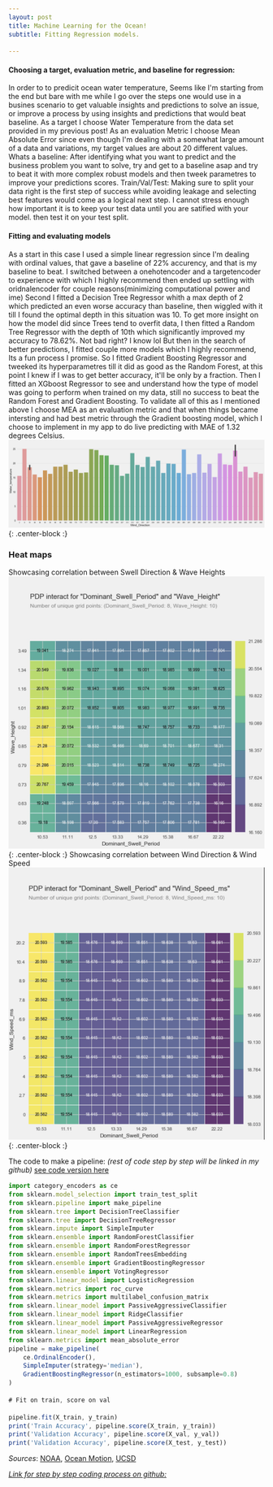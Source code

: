 ```yaml
---
layout: post
title: Machine Learning for the Ocean!
subtitle: Fitting Regression models.

---
```

#### Choosing a target, evaluation metric, and baseline for regression:
In order to to predicit ocean water temperature, Seems like I'm starting from the end but bare with me while I go over the steps 
one would use in a busines scenario to get valuable insights and predictions to solve an issue, or improve a process by using insights
and predictions that would beat baseline. 
As a target  I choose Water Temperature from the data set provided in my previous post! As an evaluation Metric I choose Mean Absolute
Error since even though I'm dealing with a somewhat large amount of a data and variations, my target values are about 20 different values.
Whats a baseline: After identifying what you want to predict and the business problem you want to solve, try and get to a baseline
asap and try to beat it with more complex robust models and then tweek parametres to improve your predictions scores.
Train/Val/Test: Making sure to split your data right is the first step of success while avoiding leakage and selecting best features
would come as a logical next step. I cannot stress enough how important it is to keep your test data until you are satified with your model.
then test it on your test split.


#### Fitting and evaluating models
As a start in this case I used a simple linear regression since I'm dealing with ordinal values, that gave a baseline of 22% 
accurency, and that is my baseline to beat.
I switched between a onehotencoder and a targetencoder to experience with which I highly recommend then ended up settling with oridnalencoder for couple
reasons(minimizing computational power and ime)
Second I fitted a Decision Tree Regressor whith a max depth of 2 which predicted an even worse accuracy than baseline, then wiggled with it till I found the optimal depth in this situation was 10.
To get more insight on how the model did since Trees tend to overfit data, I then fitted a Random Tree Regressor with the depth of 10th which significantly improved my accuracy to 78.62%. Not bad right? I know lol
But then in the search of better predictions, I fitted couple more models which I highly recommend, Its a fun process I promise.
So I fitted Gradient Boosting Regressor and tweeked its hyperparametres till it did as good as the Random Forest, at this point I knew if I was to get better accuracy, it'll be only by a fraction. 
Then I fitted an XGboost Regressor to see and understand how the type of model was going to perform when trained on my data, still no success to beat the Random Forest and Gradient Boosting.
To validate all of this as I mentioned above I choose MEA as an evaluation metric and that when things became intersting and had best metric through the Gradient boosting model, which I choose to implement in my app to do live predicting with MAE of 1.32 degrees Celsius.
![Crepe](/img/winddirwatertempbars.png){: .center-block :}



 

### Heat maps ###
Showcasing correlation between Swell Direction & Wave Heights
![Crepe](/img/heatmapswelldirwaves.jpg){: .center-block :}
Showcasing correlation between Wind Direction & Wind Speed
![Crepe](/img/winddirwindspeed.png){: .center-block :}



The code to make a pipeline:
_(rest of code step by step will be linked in my github)_
[see code version here](https://github.com/MehdiKhiatiDS/DS-Unit-1-Build/blob/master/Project_Up_Welling!.ipynb)

```javascript
import category_encoders as ce
from sklearn.model_selection import train_test_split
from sklearn.pipeline import make_pipeline
from sklearn.tree import DecisionTreeClassifier
from sklearn.tree import DecisionTreeRegressor
from sklearn.impute import SimpleImputer
from sklearn.ensemble import RandomForestClassifier
from sklearn.ensemble import RandomForestRegressor
from sklearn.ensemble import RandomTreesEmbedding
from sklearn.ensemble import GradientBoostingRegressor
from sklearn.ensemble import VotingRegressor
from sklearn.linear_model import LogisticRegression
from sklearn.metrics import roc_curve
from sklearn.metrics import multilabel_confusion_matrix
from sklearn.linear_model import PassiveAggressiveClassifier
from sklearn.linear_model import RidgeClassifier
from sklearn.linear_model import PassiveAggressiveRegressor
from sklearn.linear_model import LinearRegression
from sklearn.metrics import mean_absolute_error
pipeline = make_pipeline(
    ce.OrdinalEncoder(), 
    SimpleImputer(strategy='median'), 
    GradientBoostingRegressor(n_estimators=1000, subsample=0.8)
)

# Fit on train, score on val

pipeline.fit(X_train, y_train)
print('Train Accuracy', pipeline.score(X_train, y_train))
print('Validation Accuracy', pipeline.score(X_val, y_val))
print('Validation Accuracy', pipeline.score(X_test, y_test))
```

_Sources_: [NOAA](https://www.ndbc.noaa.gov), [Ocean Motion](https://www.oceanmotion.org), [UCSD](https://ucsd.edu)

[_Link for step by step coding process on github:_](https://github.com/MehdiKhiatiDS/DS-Unit-1-Build/blob/master/Project_Up_Welling!.ipynb)





